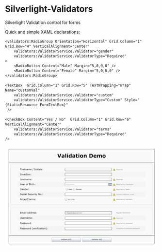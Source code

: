 # Silverlight-Validators
Silverlight Validation control for forms

Quick and simple XAML declarations:
```xaml
<validators:RadioGroup Orientation="Horizontal" Grid.Column="1" Grid.Row="4" VerticalAlignment="Center"
    validators:ValidatorService.Validator="gender" 
    validators:ValidatorService.ValidatorType="Required"
> 
    <RadioButton Content="Male" Margin="5,0,0,0" />
    <RadioButton Content="Female" Margin="5,0,0,0" />
</validators:RadioGroup>

<TextBox  Grid.Column="1" Grid.Row="5" TextWrapping="Wrap" Name="customVal"
    validators:ValidatorService.Validator="custom" 
    validators:ValidatorService.ValidatorType="Custom" Style="{StaticResource FormTextBox}" 
 />

<CheckBox Content="Yes / No"  Grid.Column="1" Grid.Row="6" VerticalAlignment="Center"
    validators:ValidatorService.Validator="terms" 
    validators:ValidatorService.ValidatorType="Required"
/>
```


![Screenshot](https://github.com/Ericvf/Silverlight-Validators/blob/54632594a7416feb6b16e034b4da817db08a0cf1/screenshot.PNG)
